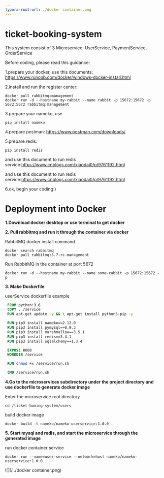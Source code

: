```yaml
---
typora-root-url: ./docker container.png
---
```


# ticket-booking-system
This system consist of 3 Microservice: UserService, PaymentService, OrderService

Before coding, please read this guidance:

1.prepare your docker, use this documents:
https://www.runoob.com/docker/windows-docker-install.html

2.install and run the register center:

```shell
docker pull rabbitmq:management
docker run -d --hostname my-rabbit --name rabbit -p 15672:15672 -p 5672:5672 rabbitmq:management
```

3.prepare your nameko, use

```shell
pip install nameko
```

4.prepare postman: https://www.postman.com/downloads/

5.prepare redis:

```shell
pip install redis
```

and use this document to run redis service:https://www.cnblogs.com/xiaodai0/p/9761192.html

and use this document to run redis service:https://www.cnblogs.com/xiaodai0/p/9761192.html

6.ok, begin your coding:)

# Deployment into Docker

**1.Download docker desktop or use terminal to get docker**

**2. Pull rabbitmq and run it through the container via docker**

RabbitMQ docker install command

```shell
docker search rabbitmq
docker pull rabbitmq:3.7-rc-management
```



Run RabbitMQ in the container at port 5672

```shell
docker run -d --hostname my-rabbit --name some-rabbit -p 15672:15672 -p
```

**3. Make Dockerfile**

userService dockerfile example

```dockerfile
 FROM python:3.6
 COPY . /service
 RUN apt-get update -y && \ apt-get install python3-pip -y

 RUN pip3 install nameko==2.12.0
 RUN pip3 install pymysql==0.9.3
 RUN pip3 install marshmallow==3.5.1
 RUN pip3 install redis==3.4.1
 RUN pip3 install sqlalchemy==1.3.4

 EXPOSE 8000
 WORKDIR /service

 RUN chmod +x /service/run.sh

 CMD /service/run.sh
```
**4.Go to the microservices subdirectory under the project directory and use dockerfile to generate docker image**

Enter the microservice root directory

```shell
cd /ticket-booing-system/users
```



build docker image

```shell
docker build -t nameko/nameko-userservice:1.0.0 .
```

**5. Start mysql and redis, and start the microservice through the generated image**

run docker container service

```shell
docker run --name=user-service --network=host nameko/nameko-userservice:1.0.0
```

![](/../docker container.png)